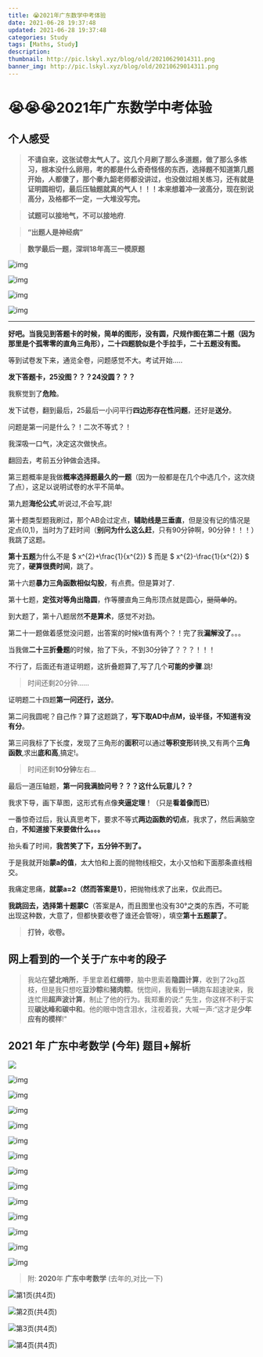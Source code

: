 ```yaml
---
title: 😭2021年广东数学中考体验
date: 2021-06-28 19:37:48
updated: 2021-06-28 19:37:48
categories: Study
tags: [Maths, Study]
description: 
thumbnail: http://pic.lskyl.xyz/blog/old/20210629014311.png
banner_img: http://pic.lskyl.xyz/blog/old/20210629014311.png
---
```



# 😭😭😭2021年广东数学中考体验

## 个人感受

> **不请自来，这张试卷太气人了。这几个月刷了那么多道题，做了那么多练习，根本没什么卵用，考的都是什么奇奇怪怪的东西，选择题不知道第几题开始，人都傻了，那个秦九韶老师都没讲过，也没做过相关练习，还有就是证明圆相切，最后压轴题就真的气人！！！本来想着冲一波高分，现在别说高分，及格都不一定，一大堆没写完。**

> **试题可以接地气，不可以接地府**.

> **“出题人是神经病”**

> **数学最后一题，深圳18年高三一模原题**

![img](http://pic.lskyl.xyz/blog/old/20210629023311.jpeg-picsmall)

![img](http://pic.lskyl.xyz/blog/old/20210629023333.jpeg-picsmall)

![img](http://pic.lskyl.xyz/blog/old/20210629023357.jpeg-picsmall)

![img](http://pic.lskyl.xyz/blog/old/20210629023434.jpeg-picsmall)

------

**好吧。当我见到答题卡的时候，简单的图形，没有圆，尺规作图在第二十题（因为那里是个孤零零的直角三角形），二十四题貌似是个手拉手，二十五题没有图。**

等到试卷发下来，通览全卷，问题感觉不大。考试开始.....

**发下答题卡，25没图？？？24没圆？？？**

我察觉到了**危险**。

发下试卷，翻到最后，25最后一小问平行**四边形存在性问题**，还好是**送分**。

问题是第一问是什么？！二次不等式？！

我深吸一口气，决定这次做快点。

翻回去，考前五分钟做会选择。

第三题概率是我做**概率选择题最久的一题**（因为一般都是在几个中选几个，这次绕了点），这足以说明试卷的水平不简单。

第九题**海伦公式**,听说过,不会写,跳!

第十题类型题我刷过，那个AB会过定点，**辅助线是三垂直**，但是没有记的情况是定点(0,1)，当时为了赶时间（**别问为什么这么赶**，只有90分钟啊，90分钟！！！）我跳了这题。

**第十五题**为什么不是  $ x^{2}+\frac{1}{x^{2}} $ 而是 $ x^{2}-\frac{1}{x^{2}} $
完了，**硬算很费时间**，跳了。

第十六题**暴力三角函数相似勾股**，有点费。但是算对了.

第十七题，**定弦对等角出隐圆**，作等腰直角三角形顶点就是圆心，~~挺简单的~~。

到大题了，第十八题居然**不是算术**，感觉不对劲。

第二十一题做着感觉没问题，出答案的时候k值有两个？！完了我**漏解没了**。。。

当我做**二十三折叠题**的时候，抬了下头，不到30分钟了？？？！！！

不行了，后面还有道证明题，这折叠题算了,写了几个**可能的步骤**.跳!

> 时间还剩20分钟......

证明题二十四题**第一问还行，送分**。

第二问我圆呢？自己作？算了这题跳了，**写下取AD中点M，设半径，不知道有没有分**。

第三问我标了下长度，发现了三角形的**面积**可以通过**等积变形**转换,又有两个**三角函数**,求出**底和高**,搞定!。

> 时间还剩**10分钟**左右...

最后一道压轴题，**第一问我满脸问号？？？这什么玩意儿？？**

我求下导，画下草图，这形式有点像**夹逼定理**！（只是**看着像而已**）

一番惊奇过后，我认真思考下，要求不等式**两边函数的切点**，我求了，然后满脑空白，**不知道接下来要做什么。。。**

抬头看了时间，**我苦笑了下，五分钟不到了。**

于是我就开始**蒙a的值**，太大怕和上面的抛物线相交，太小又怕和下面那条直线相交。

我痛定思痛，**就蒙a=2（然而答案是1）**，把抛物线求了出来，仅此而已。

**我跳回去，选择第十题蒙C**（答案是A，而且图里也没有30°之类的东西，不可能出现这种数，大意了，但都快要收卷了谁还会管呀），填空**第十五题蒙了**。

> **打铃，收卷。**

## 网上看到的一个关于`广东中考`的段子

> 我站在**望北哨所**，手里拿着**红绸带**，脑中思索着**隐圆计算**，收到了2kg荔枝，但是我只想吃**豆沙粽**和**猪肉粽**。恍惚间，我看到一辆跑车超速驶来，我连忙用**超声波计算**，制止了他的行为。我郑重的说:“ 先生，你这样不利于实现**碳达峰和碳中和**。他的眼中饱含泪水，注视着我，大喊一声:“这才是**少年应有的模样**!"

## **2021** 年 **广东中考数学**  (**今年**) 题目+解析

![](http://pic.lskyl.xyz/blog/old/20210629015828.png-picsmall)

![img](http://pic.lskyl.xyz/blog/old/20210629015859.png-picsmall)

![img](http://pic.lskyl.xyz/blog/old/20210629015950.png-picsmall)

![img](http://pic.lskyl.xyz/blog/old/20210629020000.png-picsmall)

![img](http://pic.lskyl.xyz/blog/old/20210629020011.png-picsmall)

![img](http://pic.lskyl.xyz/blog/old/20210629020026.png-picsmall)

![img](http://pic.lskyl.xyz/blog/old/20210629020045.png-picsmall)

![img](http://pic.lskyl.xyz/blog/old/20210629020057.png-picsmall)

![img](http://pic.lskyl.xyz/blog/old/20210629020109.png-picsmall)

![img](http://pic.lskyl.xyz/blog/old/20210629020123.png-picsmall)

![img](http://pic.lskyl.xyz/blog/old/20210629020134.png-picsmall)

![img](http://pic.lskyl.xyz/blog/old/20210629020207.png-picsmall)

![img](http://pic.lskyl.xyz/blog/old/20210629020229.png-picsmall)

![img](http://pic.lskyl.xyz/blog/old/20210629020320.png-picsmall)

> 附: **2020**年 **广东中考数学** (去年的,对比一下)

![第1页(共4页)](http://pic.lskyl.xyz/blog/old/20210629014918.jpg-picsmall)

![第2页(共4页)](http://pic.lskyl.xyz/blog/old/20210629014936.jpg-picsmall)

![第3页(共4页)](http://pic.lskyl.xyz/blog/old/20210629015036.jpg-picsmall)

![第4页(共4页)](http://pic.lskyl.xyz/blog/old/20210629015051.jpeg-picsmall)
